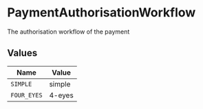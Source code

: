 # PaymentAuthorisationWorkflow

The authorisation workflow of the payment


## Values

| Name        | Value       |
| ----------- | ----------- |
| `SIMPLE`    | simple      |
| `FOUR_EYES` | 4-eyes      |